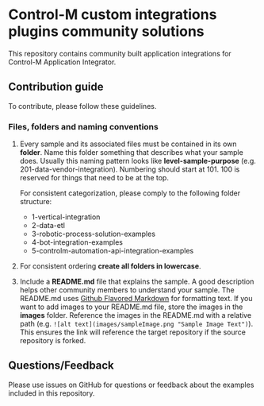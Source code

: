 # Control-M custom integrations plugins community solutions

This repository contains community built application integrations for Control-M Application Integrator.  

## Contribution guide
To contribute, please follow these guidelines.

### Files, folders and naming conventions
1. Every sample and its associated files must be contained in its own **folder**. Name this folder something that describes what your sample does. Usually this naming pattern looks like **level-sample-purpose** (e.g. 201-data-vendor-integration). Numbering should start at 101. 100 is reserved for things that need to be at the top.

      For consistent categorization, please comply to the following folder structure:
      + 1-vertical-integration
      + 2-data-etl
      + 3-robotic-process-solution-examples
      + 4-bot-integration-examples
      + 5-controlm-automation-api-integration-examples

2. For consistent ordering **create all folders in lowercase**.
3. Include a **README.md** file that explains the sample. A good description helps other community members to understand your sample. The README.md uses [Github Flavored Markdown](https://guides.github.com/features/mastering-markdown/) for formatting text. If you want to add images to your README.md file, store the images in the **images** folder. Reference the images in the README.md with a relative path (e.g. `![alt text](images/sampleImage.png "Sample Image Text")`). This ensures the link will reference the target repository if the source repository is forked.

## Questions/Feedback
Please use issues on GitHub for questions or feedback about the examples included in this repository.
